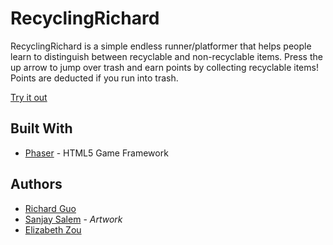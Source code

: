 # RecyclingRichard

RecyclingRichard is a simple endless runner/platformer that helps people learn to distinguish between recyclable and non-recyclable items. Press the up arrow to jump over trash and earn points by collecting recyclable items! Points are deducted if you run into trash.

[Try it out](https://richboy.itch.io/recycling-richard)

## Built With

* [Phaser](https://phaser.io/) - HTML5 Game Framework

## Authors

* [Richard Guo](https://github.com/richardg999)
* [Sanjay Salem](https://github.com/sanjaysalem17) - *Artwork*
* [Elizabeth Zou](https://github.com/wflms20110333)
